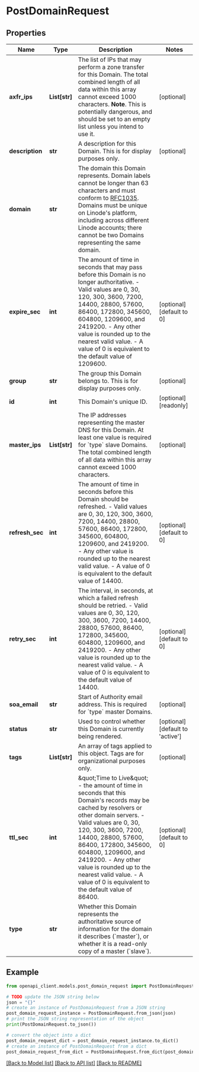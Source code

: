 # PostDomainRequest


## Properties

Name | Type | Description | Notes
------------ | ------------- | ------------- | -------------
**axfr_ips** | **List[str]** | The list of IPs that may perform a zone transfer for this Domain. The total combined length of all data within this array cannot exceed 1000 characters.  __Note__. This is potentially dangerous, and should be set to an empty list unless you intend to use it. | [optional] 
**description** | **str** | A description for this Domain. This is for display purposes only. | [optional] 
**domain** | **str** | The domain this Domain represents. Domain labels cannot be longer than 63 characters and must conform to [RFC1035](https://tools.ietf.org/html/rfc1035). Domains must be unique on Linode&#39;s platform, including across different Linode accounts; there cannot be two Domains representing the same domain. | 
**expire_sec** | **int** | The amount of time in seconds that may pass before this Domain is no longer authoritative.  - Valid values are 0, 30, 120, 300, 3600, 7200, 14400, 28800, 57600, 86400, 172800, 345600, 604800, 1209600, and 2419200.  - Any other value is rounded up to the nearest valid value.  - A value of 0 is equivalent to the default value of 1209600. | [optional] [default to 0]
**group** | **str** | The group this Domain belongs to.  This is for display purposes only. | [optional] 
**id** | **int** | This Domain&#39;s unique ID. | [optional] [readonly] 
**master_ips** | **List[str]** | The IP addresses representing the master DNS for this Domain. At least one value is required for &#x60;type&#x60; slave Domains. The total combined length of all data within this array cannot exceed 1000 characters. | [optional] 
**refresh_sec** | **int** | The amount of time in seconds before this Domain should be refreshed.  - Valid values are 0, 30, 120, 300, 3600, 7200, 14400, 28800, 57600, 86400, 172800, 345600, 604800, 1209600, and 2419200.  - Any other value is rounded up to the nearest valid value.  - A value of 0 is equivalent to the default value of 14400. | [optional] [default to 0]
**retry_sec** | **int** | The interval, in seconds, at which a failed refresh should be retried.  - Valid values are 0, 30, 120, 300, 3600, 7200, 14400, 28800, 57600, 86400, 172800, 345600, 604800, 1209600, and 2419200.  - Any other value is rounded up to the nearest valid value.  - A value of 0 is equivalent to the default value of 14400. | [optional] [default to 0]
**soa_email** | **str** | Start of Authority email address. This is required for &#x60;type&#x60; master Domains. | [optional] 
**status** | **str** | Used to control whether this Domain is currently being rendered. | [optional] [default to 'active']
**tags** | **List[str]** | An array of tags applied to this object.  Tags are for organizational purposes only. | [optional] 
**ttl_sec** | **int** | \&quot;Time to Live\&quot; - the amount of time in seconds that this Domain&#39;s records may be cached by resolvers or other domain servers.  - Valid values are 0, 30, 120, 300, 3600, 7200, 14400, 28800, 57600, 86400, 172800, 345600, 604800, 1209600, and 2419200. - Any other value is rounded up to the nearest valid value. - A value of 0 is equivalent to the default value of 86400. | [optional] [default to 0]
**type** | **str** | Whether this Domain represents the authoritative source of information for the domain it describes (&#x60;master&#x60;), or whether it is a read-only copy of a master (&#x60;slave&#x60;). | 

## Example

```python
from openapi_client.models.post_domain_request import PostDomainRequest

# TODO update the JSON string below
json = "{}"
# create an instance of PostDomainRequest from a JSON string
post_domain_request_instance = PostDomainRequest.from_json(json)
# print the JSON string representation of the object
print(PostDomainRequest.to_json())

# convert the object into a dict
post_domain_request_dict = post_domain_request_instance.to_dict()
# create an instance of PostDomainRequest from a dict
post_domain_request_from_dict = PostDomainRequest.from_dict(post_domain_request_dict)
```
[[Back to Model list]](../README.md#documentation-for-models) [[Back to API list]](../README.md#documentation-for-api-endpoints) [[Back to README]](../README.md)


